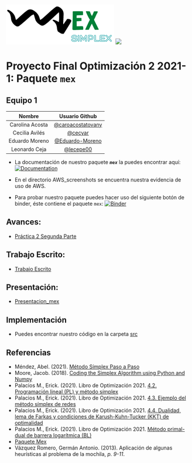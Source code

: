 ![](https://github.com/optimizacion-2-2021-1-gh-classroom/practica-1-segunda-parte-caroacostatovany/blob/main/src/docs/images/mex_simplex_logo.png) ![](https://mcdatos.itam.mx/wp-content/uploads/2020/11/ITAM-LOGO.03.jpg)

# Proyecto Final Optimización 2 2021-1: Paquete **`mex`**

## Equipo 1

| Nombre | Usuario Github |
|:---:|:---:|
| Carolina Acosta | [@caroacostatovany](https://github.com/caroacostatovany) |
| Cecilia Avilés | [@cecyar](https://github.com/cecyar) |
| Eduardo Moreno | [@Eduardo-Moreno](https://github.com/Eduardo-Moreno) |
| Leonardo Ceja | [@lecepe00](https://github.com/lecepe00) |

- La documentación de nuestro paquete ***`mex`*** la puedes encontrar aquí: [![Documentation](https://img.shields.io/badge/sphinx-documentation-blue)](https://lecepe00.github.io/mex_simplex/)

- En el directorio AWS_screenshots se encuentra nuestra evidencia de uso de AWS.

- Para probar nuestro paquete puedes hacer uso del siguiente botón de binder, éste contiene el paquete `mex`: 
[![Binder](https://mybinder.org/badge_logo.svg)](https://mybinder.org/v2/gh/lecepe00/mex_simplex.git/main?urlpath=lab)

## Avances:

- [Práctica 2 Segunda Parte](https://github.com/optimizacion-2-2021-1-gh-classroom/practica-2-segunda-parte-caroacostatovany)

## Trabajo Escrito:

- [Trabajo Escrito](https://htmlpreview.github.io/?https://github.com/lecepe00/mex_simplex/blob/main/documentation/Reporte_equipo_1_proyecto_final.html)

## Presentación:

- [Presentacion_mex](https://github.com/lecepe00/mex_simplex/blob/main/documentation/Presentacion_mex.pdf)

## Implementación

- Puedes encontrar nuestro código en la carpeta [src](https://github.com/lecepe00/mex_simplex/tree/main/src)

## Referencias

- Méndez, Abel. (2021). [Método Símplex Paso a Paso](https://www.plandemejora.com/metodo-simplex-paso-a-paso-ejemplos-maximizar-minimizar/)
- Moore, Jacob.  (2018).  [Coding the Simplex Algorithm using Python and Numpy](https://medium.com/@jacob.d.moore1/coding-the-simplex-algorithm-from-scratch-using-python-and-numpy-93e3813e6e70)
- Palacios M., Erick. (2021). Libro de Optimización 2021. [4.2. Programación lineal (PL) y método símplex](https://itam-ds.github.io/analisis-numerico-computo-cientifico/IV.optimizacion_en_redes_y_prog_lineal/4.2/Programacion_lineal_y_metodo_simplex.html)
- Palacios M., Erick. (2021). Libro de Optimización 2021. [4.3. Ejemplo del método símplex de redes](https://itam-ds.github.io/analisis-numerico-computo-cientifico/IV.optimizacion_en_redes_y_prog_lineal/4.3/Ejemplo_metodo_simplex_de_redes.html) 
- Palacios M., Erick. (2021). Libro de Optimización 2021. [4.4. Dualidad, lema de Farkas y condiciones de Karush-Kuhn-Tucker (KKT) de optimalidad](https://itam-ds.github.io/analisis-numerico-computo-cientifico/IV.optimizacion_en_redes_y_prog_lineal/4.4/Dualidad_lema_de_Farkas_condiciones_KKT_de_optimalidad.html)
- Palacios M., Erick. (2021). Libro de Optimización 2021. [Método primal-dual de barrera logarítmica (BL)](https://itam-ds.github.io/analisis-numerico-computo-cientifico/IV.optimizacion_en_redes_y_prog_lineal/4.5/Metodo_primal_dual_de_BL.html)
- [Paquete Mex](https://github.com/optimizacion-2-2021-1-gh-classroom/practica-1-segunda-parte-caroacostatovany)
- Vázquez Romero, Germán Antonio. (2013). Aplicación de algunas heurísticas al problema de la mochila, *p. 9-11*.